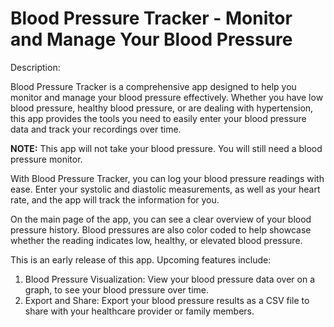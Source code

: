 # Blood Pressure Tracker - Monitor and Manage Your Blood Pressure

Description:

Blood Pressure Tracker is a comprehensive app designed to help you monitor and manage your blood pressure effectively. Whether you have low blood pressure, healthy blood pressure, or are dealing with hypertension, this app provides the tools you need to easily enter your blood pressure data and track your recordings over time.

**NOTE:** This app will not take your blood pressure. You will still need a blood pressure monitor.

With Blood Pressure Tracker, you can log your blood pressure readings with ease. Enter your systolic and diastolic measurements, as well as your heart rate, and the app will track the information for you.

On the main page of the app, you can see a clear overview of your blood pressure history. Blood pressures are also color coded to help showcase whether the reading indicates low, healthy, or elevated blood pressure.

This is an early release of this app. Upcoming features include:

1. Blood Pressure Visualization: View your blood pressure data over on a graph, to see your blood pressure over time.
2. Export and Share: Export your blood pressure results as a CSV file to share with your healthcare provider or family members.